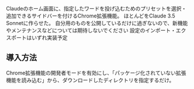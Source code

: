 
Claudeのホーム画面に、指定したワードを投げ込むためのプリセットを選択・追加できるサイドバーを付けるChrome拡張機能。
ほとんどをClaude 3.5 Sonnetに作らせた。
自分用のものを公開しているだけに過ぎないので、新機能やメンテナンスなどについては期待しないでください
設定のインポート・エクスポートはいずれ実装予定


## 導入方法
Chrome拡張機能の開発者モードを有効にし、「パッケージ化されていない拡張機能を読み込む」から、ダウンロードしたディレクトリを指定するだけ。

